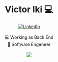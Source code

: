 <h1 align="center"> Victor Iki 💻</h1>
<div id="header" align="center">
  <div id="badges">
    <a href="https://www.linkedin.com/in/victoriki/" target="_blank">
      <img src="https://img.shields.io/badge/LinkedIn-blue?style=for-the-badge&logo=linkedin&logoColor=white" alt="LinkedIn"/>
    </a>
  </div>
</div>
<br>
<div align="center">
  💻 Working as Back End <br>
  🏫 Software Engeneer <br>
</div>
<br>
<div align="center">
    <img src="https://github-readme-stats.vercel.app/api/top-langs/?username=victooriki&layout=compact&theme=dark"/>
</div>
  
